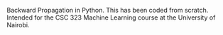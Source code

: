 Backward Propagation in Python. This has been coded from scratch. Intended for the CSC 323 Machine Learning course at the University of Nairobi.

